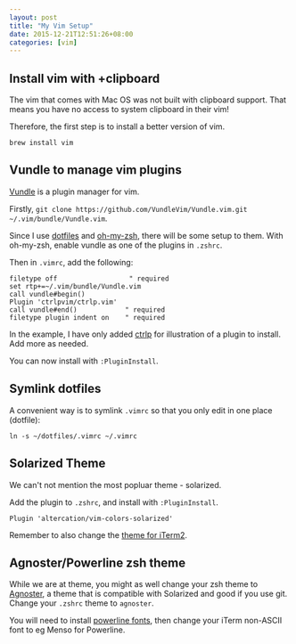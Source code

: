 ```yaml
---
layout: post
title: "My Vim Setup"
date: 2015-12-21T12:51:26+08:00
categories: [vim]
---
```


## Install vim with +clipboard

The vim that comes with Mac OS was not built with clipboard support. That means you have no access to system clipboard in their vim!

Therefore, the first step is to install a better version of vim.

	brew install vim


## Vundle to manage vim plugins

[Vundle](https://github.com/VundleVim/Vundle.vim) is a plugin manager for vim.

Firstly, `git clone https://github.com/VundleVim/Vundle.vim.git ~/.vim/bundle/Vundle.vim`.

Since I use [dotfiles](http://samwize.com/2014/01/12/getting-started-with-dotfiles/) and [oh-my-zsh](http://samwize.com/2014/01/15/getting-started-with-zsh/), there will be some setup to them. With oh-my-zsh, enable vundle as one of the plugins in `.zshrc`.

Then in `.vimrc`, add the following: 

```
filetype off                  " required
set rtp+=~/.vim/bundle/Vundle.vim
call vundle#begin()
Plugin 'ctrlpvim/ctrlp.vim'
call vundle#end()            " required
filetype plugin indent on    " required
```

In the example, I have only added [ctrlp](https://github.com/ctrlpvim/ctrlp.vim) for illustration of a plugin to install. Add more as needed.


You can now install with `:PluginInstall`.


## Symlink dotfiles

A convenient way is to symlink `.vimrc` so that you only edit in one place (dotfile):

```
ln -s ~/dotfiles/.vimrc ~/.vimrc
```


## Solarized Theme

We can't not mention the most popluar theme - solarized.

Add the plugin to `.zshrc`, and install with `:PluginInstall`.

    Plugin 'altercation/vim-colors-solarized'

Remember to also change the [theme for iTerm2](https://github.com/altercation/solarized/tree/master/iterm2-colors-solarized).


## Agnoster/Powerline zsh theme

While we are at theme, you might as well change your zsh theme to [Agnoster](https://gist.github.com/agnoster/3712874), a theme that is compatible with Solarized and good if you use git. Change your `.zshrc` theme to `agnoster`.

You will need to install [powerline fonts](https://github.com/powerline/fonts), then change your iTerm non-ASCII font to eg Menso for Powerline.

